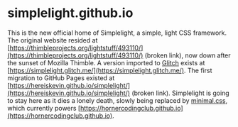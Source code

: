 # simplelight.github.io

This is the new official home of Simplelight, a simple, light CSS framework. The original website resided at [https://thimbleprojects.org/lightstuff/493110/](https://thimbleprojects.org/lightstuff/493110/) (broken link), now down after the sunset of Mozilla Thimble. A version imported to [Glitch](https://glitch.com/) exists at [https://simplelight.glitch.me/](https://simplelight.glitch.me/). The first migration to GitHub Pages existed at [https://hereiskevin.github.io/simplelight/](https://hereiskevin.github.io/simplelight/) (broken link). Simplelight is going to stay here as it dies a lonely death, slowly being replaced by [minimal.css](https://github.com/HereIsKevin/minimal.css/), which currently powers [https://hornercodingclub.github.io](https://hornercodingclub.github.io).